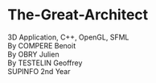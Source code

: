 # The-Great-Architect
3D Application, C++, OpenGL, SFML  
By COMPERE Benoit  
By OBRY Julien  
By TESTELIN Geoffrey  
SUPINFO 2nd Year
